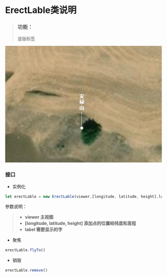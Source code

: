 **ErectLable类说明**
==============================
>### 功能：  
> 竖版标签
>
![](标签.gif)  
### 接口
- 实例化
```javascript
let erectLable = new ErectLable(viewer,[longitude, latitude, height],label)
```
参数说明：  
>- **viewer 主视图**
>- **[longitude, latitude, height] 添加点的位置经纬度和高程**
>- **label 需要显示的字**

- 聚焦
 ```javascript
 erectLable.flyTo()
 ```
 - 销毁
 ```javascript
 erectLable.remove()
 ```